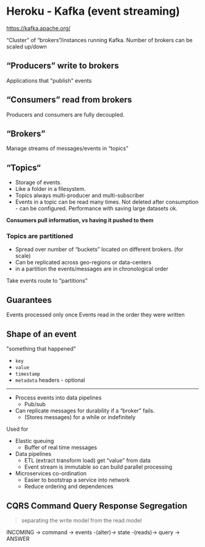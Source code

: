 # Heroku - Kafka (event streaming)

https://kafka.apache.org/

“Cluster” of “brokers”/instances running Kafka. Number of brokers can be scaled up/down

## “Producers” write to brokers

Applications that "publish" events

## “Consumers” read from brokers

Producers and consumers are fully decoupled.

## “Brokers”

Manage streams of messages/events in “topics”

## “Topics“

- Storage of events.
- Like a folder in a filesystem.
- Topics always multi-producer and multi-subscriber
- Events in a topic can be read many times. Not deleted after consumption - can be configured. Performance with saving large datasets ok.

**Consumers pull information, vs having it pushed to them**

### Topics are partitioned

- Spread over number of “buckets” located on different brokers. (for scale)
- Can be replicated across geo-regions or data-centers
- in a partition the events/messages are in chronological order

Take events route to “partitions”

## Guarantees

Events processed only once
Events read in the order they were written

## Shape of an event

"something that happened"

- `key`
- `value`
- `timestamp`
- `metadata` headers - optional

---

- Process events into data pipelines
  - Pub/sub
- Can replicate messages for durability if a “broker” fails.
  - (Stores messages) for a while or indefinitely

Used for

- Elastic queuing
  - Buffer of real time messages
- Data pipelines
  - ETL (extract transform load) get “value” from data
  - Event stream is immutable so can build parallel processing
- Microservices co-ordination
  - Easier to bootstrap a service into network
  - Reduce ordering and dependences

## CQRS Command Query Response Segregation

> separating the write model from the read model

INCOMING -> command -> events -(alter)-> state -(reads)-> query -> ANSWER
